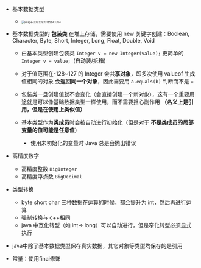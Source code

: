 
- 基本数据类型
  - <img src="https://thdlrt.oss-cn-beijing.aliyuncs.com/image-20230920185843264.png" alt="image-20230920185843264" style="zoom: 50%;" />

- 基本数据类型的 **包装类** 在堆上存储，需要使用 new 关键字创建：Boolean, Character, Byte, Short, Integer, Long, Float, Double, Void
  - 由基本类型创建包装类 `Integer v = new Integer(value);` 更简单的 `Integer v = value; `(自动装/拆箱)
  - 对于值范围在-128~127 的 Integer 会**共享对象**，即多次使用 valueof 生成值相同的对象 **会返回同一个对象**，因此需要用 `a.equals(b)` 判断而不是 `=`
  - 包装类一旦创建值就不会变化（会直接创建一个新对象），这有一个重要用途就是可以像基础数据类型一样使用，而不需要担心副作用 **（名义上是引用，但是在使用上类似值）**

  - 基本类型作为**类成员**时会被自动进行初始化（但是对于 **不是类成员的局部变量的值可能是任意值**）
    - 使用未初始化的变量时 Java 总是会抛出错误

- 高精度数字
  - 高精度整数 `BigInteger`
  - 高精度浮点数 `BigDecimal`

- 类型转换
  - byte short char 三种数据在运算的时候，都会提升为 int，然后再进行运算
  - 强制转换与 c++相同
  - java 中宽化转型（如 int-> long）可以自动进行，但是窄化转型必须显式执行

- java中除了基本数据类型保存真实数据，其它对象等类型均保存的是引用

- 常量：使用final修饰